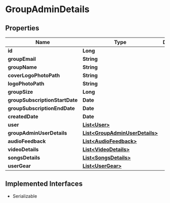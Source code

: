 

# GroupAdminDetails


## Properties

Name | Type | Description | Notes
------------ | ------------- | ------------- | -------------
**id** | **Long** |  |  [optional]
**groupEmail** | **String** |  |  [optional]
**groupName** | **String** |  |  [optional]
**coverLogoPhotoPath** | **String** |  |  [optional]
**logoPhotoPath** | **String** |  |  [optional]
**groupSize** | **Long** |  |  [optional]
**groupSubscriptionStartDate** | **Date** |  |  [optional]
**groupSubscriptionEndDate** | **Date** |  |  [optional]
**createdDate** | **Date** |  |  [optional]
**user** | [**List&lt;User&gt;**](User.md) |  |  [optional]
**groupAdminUserDetails** | [**List&lt;GroupAdminUserDetails&gt;**](GroupAdminUserDetails.md) |  |  [optional]
**audioFeedback** | [**List&lt;AudioFeedback&gt;**](AudioFeedback.md) |  |  [optional]
**videoDetails** | [**List&lt;VideoDetails&gt;**](VideoDetails.md) |  |  [optional]
**songsDetails** | [**List&lt;SongsDetails&gt;**](SongsDetails.md) |  |  [optional]
**userGear** | [**List&lt;UserGear&gt;**](UserGear.md) |  |  [optional]


## Implemented Interfaces

* Serializable


